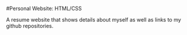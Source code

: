 #Personal Website: HTML/CSS

A resume website that shows details about myself as well as links to my github repositories.
